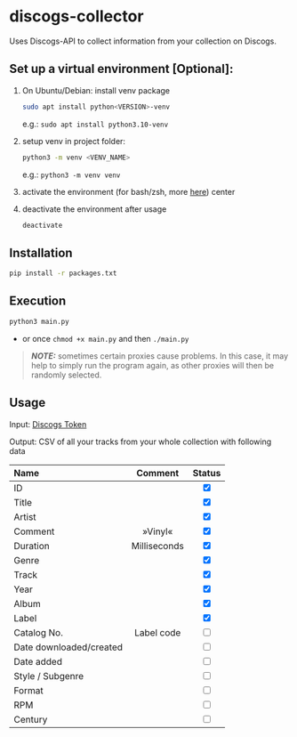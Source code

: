 # discogs-collector

Uses Discogs-API to collect information from your collection on Discogs.

## Set up a virtual environment [Optional]:

1. On Ubuntu/Debian: install venv package

    ```sh
    sudo apt install python<VERSION>-venv
    ```

    e.g.: `sudo apt install python3.10-venv`

2. setup venv in project folder:

    ```sh
    python3 -m venv <VENV_NAME>
    ```

    e.g.: `python3 -m venv venv`

3. activate the environment (for bash/zsh, more [here](https://docs.python.org/3/library/venv.html#how-venvs-work))
center
4. deactivate the environment after usage

    ```sh
    deactivate
    ```

## Installation

```sh
pip install -r packages.txt
```

## Execution

```sh
python3 main.py
```

- or once `chmod +x main.py` and then `./main.py`
  
> **_NOTE:_**  sometimes certain proxies cause problems. In this case, it may help to simply run the program again, as other proxies will then be randomly selected. 

## Usage

Input: <a href="https://www.discogs.com/de/settings/developers">Discogs Token</a>

Output: CSV of all your tracks from your whole collection with following data

<center>

Name | Comment | Status
:-|:-:|:-:
ID|| <input type="checkbox" checked/>
Title|| <input type="checkbox" checked/>
Artist|| <input type="checkbox" checked/>
Comment|»Vinyl«| <input type="checkbox" checked />
Duration|Milliseconds| <input type="checkbox" checked />
Genre|| <input type="checkbox" checked/>
Track|| <input type="checkbox" checked/>
Year|| <input type="checkbox" checked />
Album|| <input type="checkbox" checked/>
Label|| <input type="checkbox" checked/>
Catalog No.|Label code| <input type="checkbox" />
Date downloaded/created||<input type="checkbox" />
Date added||<input type="checkbox" />
Style / Subgenre||<input type="checkbox" />
Format||<input type="checkbox" />
RPM ||<input type="checkbox" />
Century ||<input type="checkbox" />

</center>